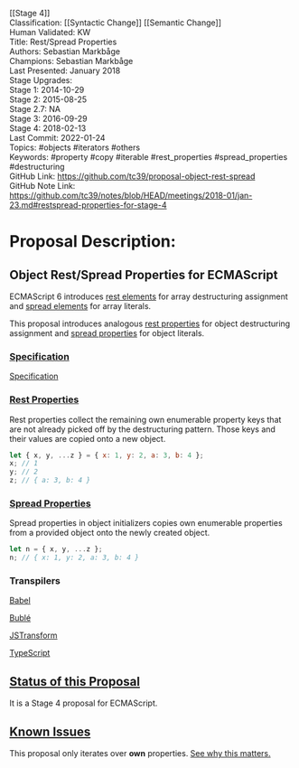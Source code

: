 [[Stage 4]]<br>Classification: [[Syntactic Change]] [[Semantic Change]]<br>Human Validated: KW<br>Title: Rest/Spread Properties<br>Authors: Sebastian Markbåge<br>Champions: Sebastian Markbåge<br>Last Presented: January 2018<br>Stage Upgrades:<br>Stage 1: 2014-10-29  
Stage 2: 2015-08-25  
Stage 2.7: NA  
Stage 3: 2016-09-29  
Stage 4: 2018-02-13<br>Last Commit: 2022-01-24<br>Topics: #objects #iterators #others<br>Keywords: #property #copy #iterable #rest_properties #spread_properties #destructuring<br>GitHub Link: https://github.com/tc39/proposal-object-rest-spread <br>GitHub Note Link: https://github.com/tc39/notes/blob/HEAD/meetings/2018-01/jan-23.md#restspread-properties-for-stage-4
# Proposal Description:
Object Rest/Spread Properties for ECMAScript
--------------------------------------------

ECMAScript 6 introduces [rest elements](https://developer.mozilla.org/en-US/docs/Web/JavaScript/Reference/Operators/Destructuring_assignment) for array destructuring assignment and [spread elements](https://developer.mozilla.org/en-US/docs/Web/JavaScript/Reference/Operators/Spread_operator) for array literals.

This proposal introduces analogous [rest properties](Rest.md) for object destructuring assignment and [spread properties](Spread.md) for object literals.

### [Specification](https://tc39.github.io/proposal-object-rest-spread/)

[Specification](https://tc39.github.io/proposal-object-rest-spread/)

### [Rest Properties](Rest.md)

Rest properties collect the remaining own enumerable property keys that are not already picked off by the destructuring pattern. Those keys and their values are copied onto a new object.

```javascript
let { x, y, ...z } = { x: 1, y: 2, a: 3, b: 4 };
x; // 1
y; // 2
z; // { a: 3, b: 4 }
```

### [Spread Properties](Spread.md)

Spread properties in object initializers copies own enumerable properties from a provided object onto the newly created object.

```javascript
let n = { x, y, ...z };
n; // { x: 1, y: 2, a: 3, b: 4 }
```

### Transpilers

[Babel](https://babeljs.io/docs/plugins/transform-object-rest-spread/)

[Bublé](https://github.com/Rich-Harris/buble/)

[JSTransform](https://github.com/facebook/jstransform)

[TypeScript](https://github.com/Microsoft/TypeScript)

## [Status of this Proposal](https://github.com/tc39/ecma262)

It is a Stage 4 proposal for ECMAScript.

## [Known Issues](Issues.md)

This proposal only iterates over __own__ properties. [See why this matters.](Issues.md)
<br>